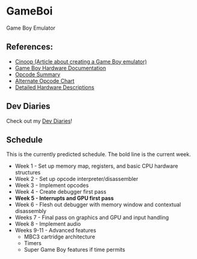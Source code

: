 # GameBoi
Game Boy Emulator

## References:
* [Cinoop (Article about creating a Game Boy emulator)](https://cturt.github.io/cinoop.html)
* [Game Boy Hardware Documentation](http://marc.rawer.de/Gameboy/Docs/GBCPUman.pdf)
* [Opcode Summary](http://gameboy.mongenel.com/dmg/opcodes.html)
* [Alternate Opcode Chart](http://pastraiser.com/cpu/gameboy/gameboy_opcodes.html)
* [Detailed Hardware Descriptions](http://www.codeslinger.co.uk/pages/projects/gameboy.html)

## Dev Diaries
Check out my [Dev Diaries](docs/DevDiaries.md)!

## Schedule
This is the currently predicted schedule. The bold line is the current week.
* Week 1 - Set up memory map, registers, and basic CPU hardware structures
* Week 2 - Set up opcode interpreter/disassembler
* Week 3 - Implement opcodes
* Week 4 - Create debugger first pass
* **Week 5 - Interrupts and GPU first pass**
* Week 6 - Flesh out debugger with memory window and contextual disassembly
* Weeks 7 - Final pass on graphics and GPU and input handling
* Week 8 - Implement audio
* Weeks 9-11 - Advanced features
  * MBC3 cartridge architecture
  * Timers
  * Super Game Boy features if time permits
